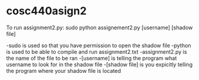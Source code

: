 # cosc440asign2

To run assignment2.py:
	sudo python assignement2.py [username] [shadow file]

-sudo is used so that you have permission to open the shadow file
-python is used to be able to compile and run assignment2.txt
-assignment2.py is the name of the file to be ran
-[username] is telling the program what username to look for in the shadow file
-[shadow file] is you expicitly telling the program where your shadow file is located